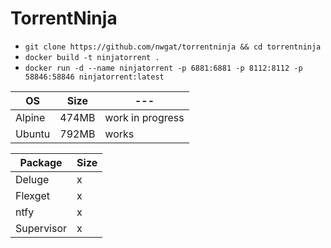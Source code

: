 # TorrentNinja
* `git clone https://github.com/nwgat/torrentninja && cd torrentninja`
* `docker build -t ninjatorrent .`
* `docker run -d --name ninjatorrent -p 6881:6881 -p 8112:8112 -p 58846:58846 ninjatorrent:latest`


| OS | Size |---|
|--------|---|---|
| Alpine | 474MB | work in progress|
| Ubuntu | 792MB | works |

| Package | Size |
|--------|---|
| Deluge | x |
| Flexget | x |
| ntfy | x | 
| Supervisor | x | 

